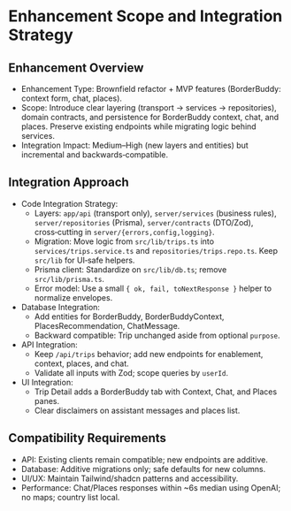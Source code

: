 # Enhancement Scope and Integration Strategy

## Enhancement Overview
- Enhancement Type: Brownfield refactor + MVP features (BorderBuddy: context form, chat, places).
- Scope: Introduce clear layering (transport → services → repositories), domain contracts, and persistence for BorderBuddy context, chat, and places. Preserve existing endpoints while migrating logic behind services.
- Integration Impact: Medium–High (new layers and entities) but incremental and backwards‑compatible.

## Integration Approach
- Code Integration Strategy:
  - Layers: `app/api` (transport only), `server/services` (business rules), `server/repositories` (Prisma), `server/contracts` (DTO/Zod), cross‑cutting in `server/{errors,config,logging}`.
  - Migration: Move logic from `src/lib/trips.ts` into `services/trips.service.ts` and `repositories/trips.repo.ts`. Keep `src/lib` for UI‑safe helpers.
  - Prisma client: Standardize on `src/lib/db.ts`; remove `src/lib/prisma.ts`.
  - Error model: Use a small `{ ok, fail, toNextResponse }` helper to normalize envelopes.
- Database Integration:
  - Add entities for BorderBuddy, BorderBuddyContext, PlacesRecommendation, ChatMessage.
  - Backward compatible: Trip unchanged aside from optional `purpose`.
- API Integration:
  - Keep `/api/trips` behavior; add new endpoints for enablement, context, places, and chat.
  - Validate all inputs with Zod; scope queries by `userId`.
- UI Integration:
  - Trip Detail adds a BorderBuddy tab with Context, Chat, and Places panes.
  - Clear disclaimers on assistant messages and places list.

## Compatibility Requirements
- API: Existing clients remain compatible; new endpoints are additive.
- Database: Additive migrations only; safe defaults for new columns.
- UI/UX: Maintain Tailwind/shadcn patterns and accessibility.
- Performance: Chat/Places responses within ~6s median using OpenAI; no maps; country list local.
